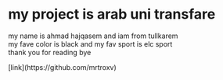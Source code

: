 # my project is arab uni transfare 
<p> my name is ahmad hajqasem and iam from tullkarem <br> my fave color is black and my fav sport is elc sport
<br>thank you for reading bye </p>
<imag src="ahmadosama.jpg">
[link](https://github.com/mrtroxv)